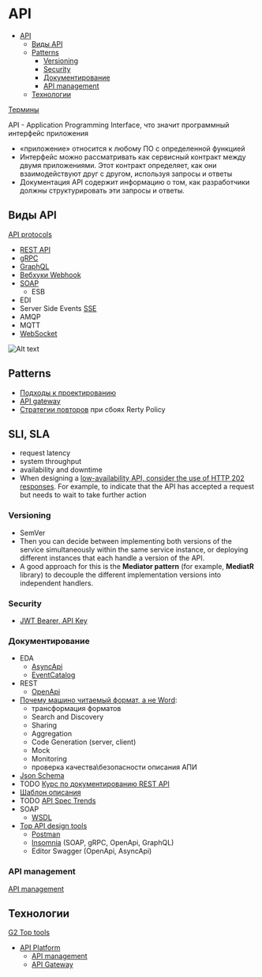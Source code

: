 # API

- [API](#api)
  - [Виды API](#виды-api)
  - [Patterns](#patterns)
    - [Versioning](#versioning)
    - [Security](#security)
    - [Документирование](#документирование)
    - [API management](#api-management)
  - [Технологии](#технологии)

[Термины](https://starkovden.github.io/Glossary-for-API-documentation.html)

API - Application Programming Interface, что значит программный интерфейс приложения

  - «приложение» относится к любому ПО с определенной функцией
  - Интерфейс можно рассматривать как сервисный контракт между двумя приложениями. Этот контракт определяет, как они взаимодействуют друг с другом, используя запросы и ответы
  - Документация API содержит информацию о том, как разработчики должны структурировать эти запросы и ответы.

## Виды API

[API protocols](https://blog.postman.com/api-protocols-in-2023/)

- [REST API](api.rest.md)
- [gRPC](grpc.md)
- [GraphQL](../technology/protocols.integration/graphql.md)
- [Вебхуки Webhook](webhook.md)
- [SOAP](wsdl.md)
  - ESB
- EDI
- Server Side Events [SSE](../technology/protocols.integration/sse.md)
- AMQP
- MQTT
- [WebSocket](../technology/protocols.integration/websocket.md)

![Alt text](../img/api/api.protocols.jpg)

## Patterns

- [Подходы к проектированию](api.design.md)
- [API gateway](api.gateway.md)
- [Стратегии повторов](../arch/pattern/fault.tolerance/pattern.failure.md) при сбоях Rerty Policy

## SLI, SLA

- request latency
- system throughput
- availability and downtime
- When designing a [low-availability API, consider the use of HTTP 202 responses](https://www.gov.uk/guidance/setting-api-service-levels). For example, to indicate that the API has accepted a request but needs to wait to take further action

### Versioning

- SemVer
- Then you can decide between implementing both versions of the service simultaneously within the same service instance, or deploying different instances that each handle a version of the API.
- A good approach for this is the __Mediator pattern__ (for example, __MediatR__ library) to decouple the different implementation versions into independent handlers.

### Security

- [JWT Bearer, API Key](../arch/ability/security.api.md)

### Документирование

- EDA
  - [AsyncApi](asyncapi.md)
  - [EventCatalog](https://www.eventcatalog.dev/docs/events/introduction)
- REST
  - [OpenApi](openapi.md)
- [Почему машино читаемый формат, а не Word](https://www.apimatic.io/blog/2017/04/why-your-api-needs-machine-readable-description-832e805f6855/):
  - трансформация форматов
  - Search and Discovery
  - Sharing
  - Aggregation
  - Code Generation (server, client)
  - Mock
  - Monitoring  
  - проверка качества\безопасности описания АПИ
- [Json Schema](jsonschema.md)
- TODO [Курс по документированию REST API](https://starkovden.github.io/)
- [Шаблон описания](https://tyk.io/blog/whats-minimum-documentation-required-api/)
- TODO [API Spec Trends](https://www.apimatic.io/blog/2022/03/top-api-specification-trends-2019-2022/)
- SOAP
  - [WSDL](wsdl.md)
- [Top API design tools](https://www.g2.com/categories/api-design)
  - [Postman](../technology/api/postman.md)
  - [Insomnia](https://insomnia.rest/products/insomnia) (SOAP, gRPC, OpenApi, GraphQL)
  - Editor Swagger (OpenApi, AsyncApi)

### API management

[API management](api-managment.md)

## Технологии

[G2 Top tools](https://www.g2.com/reports/8128c8c9-0bc9-4c9e-8daa-b1b1294d3c77/preview?tab=grid)

- [API Platform](https://blog.postman.com/new-postman-api-platform-redefining-api-management-for-api-first-world/)
  - [API management](api-managment.md)
  - [API Gateway](api.gateway.md)
